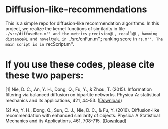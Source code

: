 # Diffusion-like-recommendations
This is a simple repo for diffusion-like recommendation algorithms. In this project, we realize the kernel functions of similarity in file ``./src/diffuseRec.m'' and the metrics precision@L, recall@L, hamming distance@L and novelty@L in ``./src/cnFun.m''; ranking score in ``rs.m''. The main script is in ``recScript.m''.





# If you use these codes, please cite these two papers:

[1] Nie, D. C., An, Y. H., Dong, Q., Fu, Y., & Zhou, T. (2015). Information filtering via balanced diffusion on bipartite networks.    Physica A: statistical mechanics and its applications, 421, 44-53. (<a href="http://anyahui.cn/files/PhysicA2015InformationFilteringViaBalancedDiffusionOnBipartiteNetworks.pdf">Download</a>)

[2] An, Y. H., Dong, Q., Sun, C. J., Nie, D. C., & Fu, Y. (2016). Diffusion-like recommendation with enhanced similarity of objects. Physica A Statistical Mechanics and its Applications, 461, 708-715. (<a href="http://anyahui.cn/files/Diffusion-like%20recommendation%20with%20enhanced%20similarity.pdf">Download</a>)



